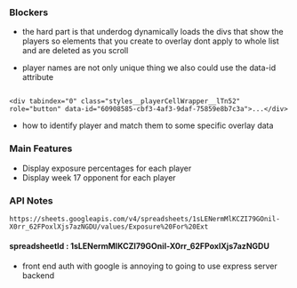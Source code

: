 ### Blockers

- the hard part is that underdog dynamically loads the divs that show the players so elements that you create to overlay dont apply to whole list and are deleted as you scroll


- player names are not only unique thing we also could use the data-id attribute


```

<div tabindex="0" class="styles__playerCellWrapper__lTn52" role="button" data-id="60908585-cbf3-4af3-9daf-75859e8b7c3a">...</div>

```

- how to identify player and match them to some specific overlay data



### Main Features
- Display exposure percentages for each player
- Display week 17 opponent for each player




### API Notes

```
https://sheets.googleapis.com/v4/spreadsheets/1sLENermMlKCZI79GOnil-X0rr_62FPoxlXjs7azNGDU/values/Exposure%20For%20Ext
```
#### spreadsheetId : 1sLENermMlKCZI79GOnil-X0rr_62FPoxlXjs7azNGDU


- front end auth with google is annoying to going to use express server backend 
